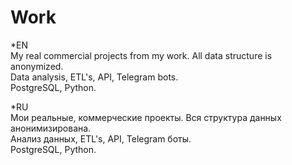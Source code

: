 # Work
*EN<br/>
My real commercial projects from my work. All data structure is anonymized.<br/>
Data analysis, ETL's, API, Telegram bots.<br/>
PostgreSQL, Python.


*RU<br/>
Мои реальные, коммерческие проекты. Вся структура данных анонимизирована.<br/>
Анализ данных, ETL's, API, Telegram боты.<br/>
PostgreSQL, Python.
